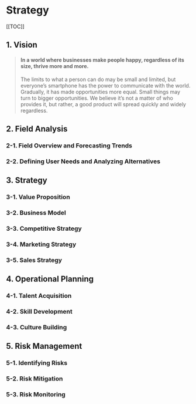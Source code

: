 # Strategy

[[TOC]]

## 1. Vision

> #### In a world where businesses make people happy, regardless of its size, thrive more and more.
> 
> The limits to what a person can do may be small and limited, but everyone’s smartphone has the power to communicate with the world. Gradually, it has made opportunities more equal. Small things may turn to bigger opportunities. We believe it’s not a matter of who provides it, but rather, a good product will spread quickly and widely regardless.

## 2. Field Analysis

### 2-1. Field Overview and Forecasting Trends

### 2-2. Defining User Needs and Analyzing Alternatives

## 3. Strategy

### 3-1. Value Proposition

### 3-2. Business Model

### 3-3. Competitive Strategy

### 3-4. Marketing Strategy

### 3-5. Sales Strategy

## 4. Operational Planning

### 4-1. Talent Acquisition

### 4-2. Skill Development

### 4-3. Culture Building

## 5. Risk Management

### 5-1. Identifying Risks

### 5-2. Risk Mitigation

### 5-3. Risk Monitoring
